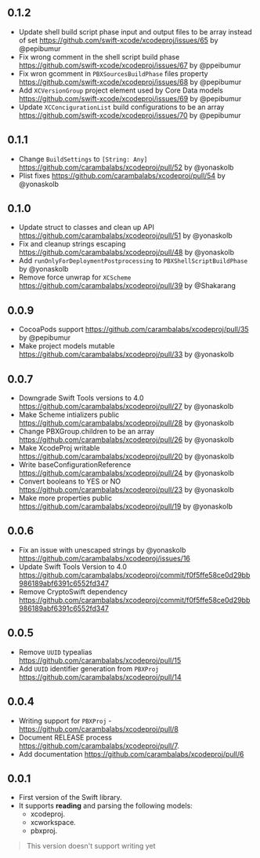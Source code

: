 ## 0.1.2
- Update shell build script phase input and output files to be array instead of set https://github.com/swift-xcode/xcodeproj/issues/65 by @pepibumur
- Fix wrong comment in the shell script build phase https://github.com/swift-xcode/xcodeproj/issues/67 by @ppeibumur
- Fix wron gcomment in `PBXSourcesBuildPhase` files property https://github.com/swift-xcode/xcodeproj/issues/68 by @pepibumur
- Add `XCVersionGroup` project element used by Core Data models https://github.com/swift-xcode/xcodeproj/issues/69 by @pepibumur
- Update `XCConcigurationList` build configurations to be an array https://github.com/swift-xcode/xcodeproj/issues/70 by @pepibumur

## 0.1.1
- Change `BuildSettings` to `[String: Any]` https://github.com/carambalabs/xcodeproj/pull/52 by @yonaskolb
- Plist fixes https://github.com/carambalabs/xcodeproj/pull/54 by @yonaskolb

## 0.1.0
- Update struct to classes and clean up API https://github.com/carambalabs/xcodeproj/pull/51 by @yonaskolb
- Fix and cleanup strings escaping https://github.com/carambalabs/xcodeproj/pull/48 by @yonaskolb
- Add `runOnlyForDeploymentPostprocessing` to `PBXShellScriptBuildPhase` by @yonaskolb
- Remove force unwrap for `XCScheme` https://github.com/carambalabs/xcodeproj/pull/39 by @Shakarang

## 0.0.9
- CocoaPods support https://github.com/carambalabs/xcodeproj/pull/35 by @pepibumur
- Make project models mutable https://github.com/carambalabs/xcodeproj/pull/33 by @yonaskolb

## 0.0.7
- Downgrade Swift Tools versions to 4.0 https://github.com/carambalabs/xcodeproj/pull/27 by @yonaskolb
- Make Scheme intializers public https://github.com/carambalabs/xcodeproj/pull/28 by @yonaskolb
- Change PBXGroup.children to be an array https://github.com/carambalabs/xcodeproj/pull/26 by @yonaskolb
- Make XcodeProj writable https://github.com/carambalabs/xcodeproj/pull/20 by @yonaskolb
- Write baseConfigurationReference https://github.com/carambalabs/xcodeproj/pull/24 by @yonaskolb
- Convert booleans to YES or NO https://github.com/carambalabs/xcodeproj/pull/23 by @yonaskolb
- Make more properties public https://github.com/carambalabs/xcodeproj/pull/19 by @yonaskolb


## 0.0.6
- Fix an issue with unescaped strings by @yonaskolb https://github.com/carambalabs/xcodeproj/issues/16
- Update Swift Tools Version to 4.0 https://github.com/carambalabs/xcodeproj/commit/f0f5ffe58ce0d29bb986189abf6391c6552fd347
- Remove CryptoSwift dependency https://github.com/carambalabs/xcodeproj/commit/f0f5ffe58ce0d29bb986189abf6391c6552fd347

## 0.0.5
- Remove `UUID` typealias https://github.com/carambalabs/xcodeproj/pull/15
- Add `UUID` identifier generation from `PBXProj` https://github.com/carambalabs/xcodeproj/pull/14

## 0.0.4
- Writing support for `PBXProj` - https://github.com/carambalabs/xcodeproj/pull/8
- Document RELEASE process https://github.com/carambalabs/xcodeproj/pull/7.
- Add documentation https://github.com/carambalabs/xcodeproj/pull/6

## 0.0.1
- First version of the Swift library.
- It supports **reading** and parsing the following models:
    - xcodeproj.
    - xcworkspace.
    - pbxproj.
> This version doesn't support writing yet
